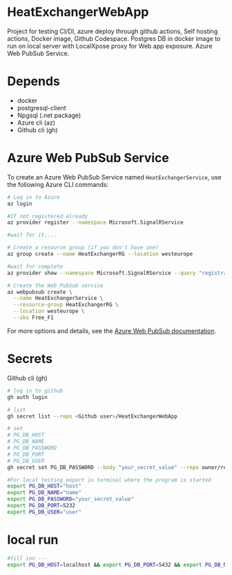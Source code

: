 # HeatExchangerWebApp
Project for testing CI/DI, azure deploy through github actions, Self hosting actions, Docker image, Github Codespace. 
Postgres DB in docker image to run on local server with LocalXpose proxy for Web app exposure.
Azure Web PubSub Service.

# Depends
- docker
- postgresql-client
- Npgsql (.net package)
- Azure cli (az) 
- Github cli (gh)

# Azure Web PubSub Service
To create an Azure Web PubSub Service named `HeatExchangerService`, use the following Azure CLI commands:

```bash
# Log in to Azure
az login

#If not registered already
az provider register --namespace Microsoft.SignalRService

#wait for it....

# Create a resource group (if you don't have one)
az group create --name HeatExchangerRG --location westeurope

#wait for complete
az provider show --namespace Microsoft.SignalRService --query "registrationState"

# Create the Web PubSub service
az webpubsub create \
  --name HeatExchangerService \
  --resource-group HeatExchangerRG \
  --location westeurope \
  --sku Free_F1
```


For more options and details, see the [Azure Web PubSub documentation](https://learn.microsoft.com/en-us/azure/azure-web-pubsub/).



# Secrets

Github cli (gh)

```bash
# log in to github
gh auth login

# list
gh secret list --repo <Github user>/HeatExchangerWebApp

# set 
# PG_DB_HOST
# PG_DB_NAME
# PG_DB_PASSWORD
# PG_DB_PORT
# PG_DB_USER
gh secret set PG_DB_PASSWORD --body "your_secret_value" --repo owner/repo-name

#For local testing export in terminal where the program is started
export PG_DB_HOST="host"
export PG_DB_NAME="name"
export PG_DB_PASSWORD="your_secret_value"
export PG_DB_PORT=5232
export PG_DB_USER="user"
```

# local run

```bash
#fill inn ---
export PG_DB_HOST=localhost && export PG_DB_PORT=5432 && export PG_DB_NAME=--- && export PG_DB_USER=--- && export PG_DB_PASSWORD=--- && dotnet build && dotnet run
```